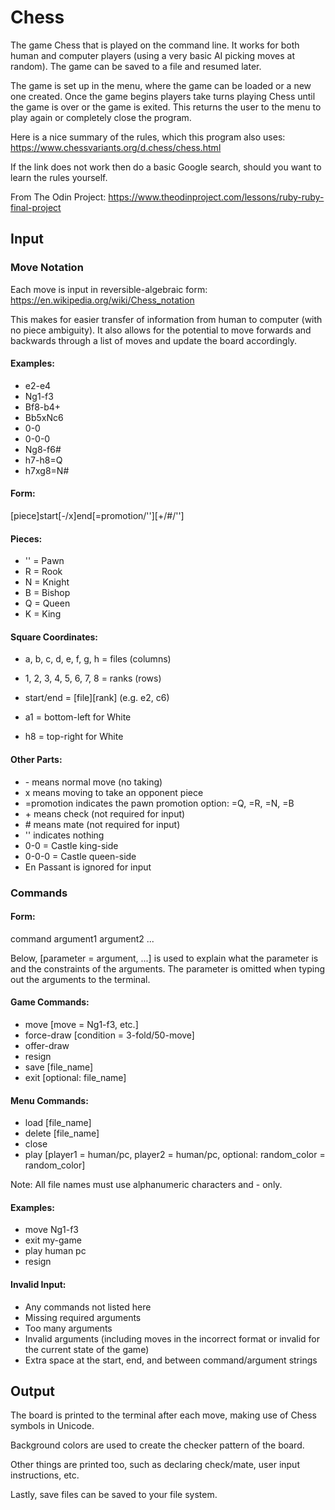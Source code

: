 # Chess

The game Chess that is played on the command line. It works for both human and computer players (using a very basic AI picking moves at random). The game can be saved to a file and resumed later.

The game is set up in the menu, where the game can be loaded or a new one created. Once the game begins players take turns playing Chess until the game is over or the game is exited. This returns the user to the menu to play again or completely close the program.

Here is a nice summary of the rules, which this program also uses: https://www.chessvariants.org/d.chess/chess.html

If the link does not work then do a basic Google search, should you want to learn the rules yourself. 

From The Odin Project: https://www.theodinproject.com/lessons/ruby-ruby-final-project

## Input

### Move Notation

Each move is input in reversible-algebraic form: https://en.wikipedia.org/wiki/Chess_notation

This makes for easier transfer of information from human to computer (with no piece ambiguity). It also allows for the potential to move forwards and backwards through a list of moves and update the board accordingly. 

#### Examples: 
- e2-e4
- Ng1-f3
- Bf8-b4+
- Bb5xNc6
- 0-0
- 0-0-0
- Ng8-f6#
- h7-h8=Q
- h7xg8=N#

#### Form:

[piece]start[-/x]end[=promotion/''][+/#/'']

#### Pieces:
- '' = Pawn
- R = Rook
- N = Knight
- B = Bishop
- Q = Queen
- K = King

#### Square Coordinates:

- a, b, c, d, e, f, g, h = files (columns)

- 1, 2, 3, 4, 5, 6, 7, 8 = ranks (rows)

- start/end = [file][rank] (e.g. e2, c6)

- a1 = bottom-left for White

- h8 = top-right for White

#### Other Parts: 
- \- means normal move (no taking)
- x means moving to take an opponent piece
- =promotion indicates the pawn promotion option: =Q, =R, =N, =B
- \+ means check (not required for input)
- \# means mate (not required for input)
- '' indicates nothing
- 0-0 = Castle king-side
- 0-0-0 = Castle queen-side
- En Passant is ignored for input

### Commands

#### Form:

command argument1 argument2 ...

Below, [parameter = argument, ...] is used to explain what the parameter is and the constraints of the arguments. The parameter is omitted when typing out the arguments to the terminal. 

#### Game Commands:
- move [move = Ng1-f3, etc.]
- force-draw [condition = 3-fold/50-move]
- offer-draw
- resign
- save [file_name]
- exit [optional: file_name]

#### Menu Commands:
- load [file_name]
- delete [file_name]
- close
- play [player1 = human/pc, player2 = human/pc, optional: random_color = random_color]

Note: All file names must use alphanumeric characters and - only.

#### Examples: 
- move Ng1-f3
- exit my-game
- play human pc
- resign

#### Invalid Input:
- Any commands not listed here
- Missing required arguments
- Too many arguments
- Invalid arguments (including moves in the incorrect format or invalid for the current state of the game)
- Extra space at the start, end, and between command/argument strings

## Output

The board is printed to the terminal after each move, making use of Chess symbols in Unicode.

Background colors are used to create the checker pattern of the board.

Other things are printed too, such as declaring check/mate, user input instructions, etc.

Lastly, save files can be saved to your file system.